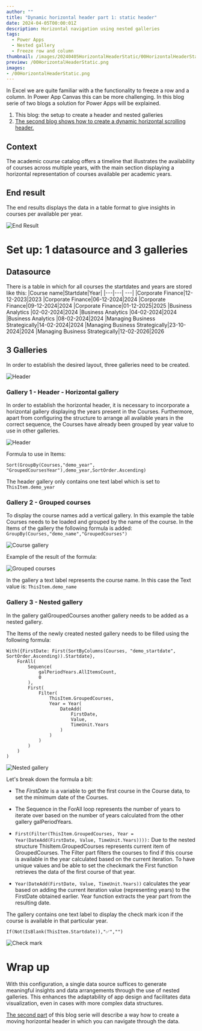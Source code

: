 ```yaml
---
author: ""
title: "Dynamic horizontal header part 1: static header"
date: 2024-04-05T00:00:01Z
description: Horizontal navigation using nested galleries
tags:
  - Power Apps
  - Nested gallery
  - Freeze row and column
thumbnail: /images/20240405HorizontalHeaderStatic/00HorizontalHeaderStatic.png
preview: /00HorizontalHeaderStatic.png
images: 
- /00HorizontalHeaderStatic.png
---
```



In Excel we are quite familiar with a the functionality to freeze a row and a column. In Power App Canvas this can be more challenging.
In this blog serie of two blogs a solution for Power Apps will be explained.

1. This blog: the setup to create a header and nested galleries
2. [The second blog shows how to create a dynamic horizontal scrolling header.](/blog/20240405-horizontalheader-part2-scrolling/)



## Context
The academic course catalog offers a timeline that illustrates the availability of courses across multiple years, with the main section displaying a horizontal representation of courses available per academic years.


## End result
The end results displays the data in a table format to give insights in courses per available per year.

![End Result](/images/20240405HorizontalHeaderStatic/1-Endresult.png)


# Set up: 1 datasource and 3 galleries

## Datasource
There is a table in which for all courses the startdates and years are stored like this:
|Course name|Startdate|Year|
|---|---| ---|
|Corporate Finance|12-12-2023|2023
|Corporate Finance|06-12-2024|2024
|Corporate Finance|09-12-2024|2024
|Corporate Finance|01-12-2025|2025
|Business Analytics |02-02-2024|2024
|Business Analytics |04-02-2024|2024
|Business Analytics |08-02-2024|2024
|Managing Business Strategically|14-02-2024|2024
|Managing Business Strategically|23-10-2024|2024
|Managing Business Strategically|12-02-2026|2026


## 3 Galleries
In order to establish the desired layout, three galleries need to be created.

![Header](/images/20240405HorizontalHeaderStatic/threegalleries.png)

### Gallery 1 - Header - Horizontal gallery
In order to establish the horizontal header, it is necessary to incorporate a horizontal gallery displaying the years present in the Courses. Furthermore, apart from configuring the structure to arrange all available years in the correct sequence, the Courses have already been grouped by year value to use in other galleries.


![Header](/images/20240405HorizontalHeaderStatic/2-HeaderGallery.png)

Formula to use in Items: 

```
Sort(GroupBy(Courses,"demo_year", "GroupedCoursesYear"),demo_year,SortOrder.Ascending)
```

The header gallery only contains one text label which is set to `ThisItem.demo_year`



### Gallery 2 - Grouped courses
To display the course names add a vertical gallery. In this example the table Courses needs to be loaded and grouped by the name of the course.
In the Items of the gallery the following formula is added:
`GroupBy(Courses,"demo_name","GroupedCourses")`

![Course gallery](/images/20240405HorizontalHeaderStatic/3-CourseGallery.png)


Example of the result of the formula:

![Grouped courses](/images/20240405HorizontalHeaderStatic/4-groupedcourses.png)

In the gallery a text label represents the course name. In this case the Text value is: `ThisItem.demo_name`

### Gallery 3 - Nested gallery
In the gallery galGroupedCourses another gallery needs to be added as a nested gallery. 

The Items of the newly created nested gallery needs to be filled using the following formula: 
```
With({FirstDate: First(SortByColumns(Courses, "demo_startdate", SortOrder.Ascending)).Startdate},
    ForAll(
        Sequence(
            galPeriodYears.AllItemsCount,
            0
        ),
        First(
            Filter(
                ThisItem.GroupedCourses,
                Year = Year(
                    DateAdd(
                        FirstDate,
                        Value,
                        TimeUnit.Years
                    )
                )
            )
        )
    )
)
```
![Nested gallery](/images/20240405HorizontalHeaderStatic/5-nestedgallery.png)



Let's break down the formula a bit:
* The _FirstDate_ is a variable to get the first course in the Course data, to set the minimum date of the Courses. 

* The Sequence in the ForAll loop represents the number of years to iterate over based on the number of years calculated from the other gallery galPeriodYears. 

* `First(Filter(ThisItem.GroupedCourses, Year = Year(DateAdd(FirstDate, Value, TimeUnit.Years)))):`
Due to the nested structure ThisItem.GroupedCourses represents current item of GroupedCourses.
The Filter part filters the courses to find if this course is available in the year calculated based on the current iteration. To have unique values and be able to set the checkmark the First function retrieves the data of the first course of that year.
        
* `Year(DateAdd(FirstDate, Value, TimeUnit.Years))` calculates the year based on adding the current iteration value (representing years) to the FirstDate obtained earlier. Year function extracts the year part from the resulting date.



The gallery contains one text label to display the check mark icon if the course is available in that particular year.

`If(Not(IsBlank(ThisItem.Startdate)),"✅","")`

![Check mark](/images/20240405HorizontalHeaderStatic/6-checkmark.png)

# Wrap up 
With this configuration, a single data source suffices to generate meaningful insights and data arrangements through the use of nested galleries. This enhances the adaptability of app design and facilitates data visualization, even in cases with more complex data structures.

[The second part](/blog/20240405-horizontalheader-part2-scrolling/) of this blog serie will describe a way how to create a moving horizontal header in which you can navigate through the data. 